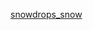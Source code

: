 [snowdrops_snow](/https://user-images.githubusercontent.com/66732694/131876370-910bafb3-5b90-487f-a217-a8f990def05a.jpg)
